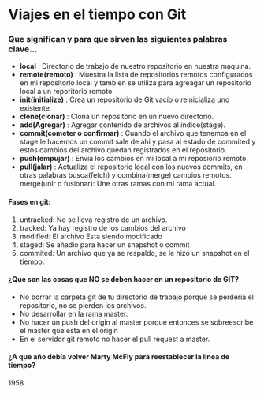 # Viajes en el tiempo con Git

### Que significan y para que sirven las siguientes palabras clave...
- **local** : Directorio de trabajo de nuestro repositorio en nuestra maquina.
- **remote(remoto)** : Muestra la lista de repositorios remotos configurados en mi repositorio local y tambien se utiliza para agreagar un repositorio local a un reporitorio remoto.
- **init(initialize)** : Crea un repositorio de Git vacío o reinicializa uno existente.
- **clone(clonar)** :  Clona un repositorio en un nuevo directorio.
- **add(Agregar)** : Agregar contenido de archivos al índice(stage).
- **commit(cometer o confirmar)** : Cuando el archivo que tenemos en el stage le hacemos un commit sale de ahi y pasa al estado de commited  y estos cambios del archivo quedan registrados en el repositorio.
- **push(empujar)** : Envia los cambios en mi local a mi reposiorio remoto.
-  **pull(jalar)** : Actualiza el repositorio local con los nuevos commits, en otras palabras busca(fetch) y combina(merge) cambios remotos.
merge(unir o fusionar): Une otras ramas con mi rama actual.

#### Fases en git:
1. untracked: No se lleva registro de un archivo.
2. tracked: Ya hay registro de los cambios del archivo
3. modified: El archivo Esta siendo modificado
4. staged: Se añadio para hacer un snapshot o commit
5. commited: Un archivo que ya se respaldo, se le hizo un snapshot en el tiempo.

#### ¿Que son las cosas que NO se deben hacer en un repositorio de GIT?
- No borrar la carpeta git de tu directorio de trabajo porque se perderia el repositorio, no se pierden los archivos.
- No desarrollar en la rama master.
- No hacer un push del origin al master porque entonces se sobreescribe el master que esta en el origin
- En el servidor git remoto no hacer el pull request a master.

#### ¿A que año debía volver Marty McFly para reestablecer la linea de tiempo?
1958
